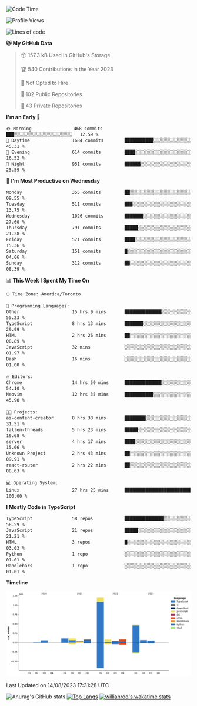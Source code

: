 <!--START_SECTION:waka-->
![Code Time](http://img.shields.io/badge/Code%20Time-475%20hrs%2040%20mins-blue)

![Profile Views](http://img.shields.io/badge/Profile%20Views-0-blue)

![Lines of code](https://img.shields.io/badge/From%20Hello%20World%20I%27ve%20Written-2.4%20million%20lines%20of%20code-blue)

**🐱 My GitHub Data** 

> 📦 157.3 kB Used in GitHub's Storage 
 > 
> 🏆 540 Contributions in the Year 2023
 > 
> 🚫 Not Opted to Hire
 > 
> 📜 102 Public Repositories 
 > 
> 🔑 43 Private Repositories 
 > 
**I'm an Early 🐤** 

```text
🌞 Morning                468 commits         ███░░░░░░░░░░░░░░░░░░░░░░   12.59 % 
🌆 Daytime                1684 commits        ███████████░░░░░░░░░░░░░░   45.31 % 
🌃 Evening                614 commits         ████░░░░░░░░░░░░░░░░░░░░░   16.52 % 
🌙 Night                  951 commits         ██████░░░░░░░░░░░░░░░░░░░   25.59 % 
```
📅 **I'm Most Productive on Wednesday** 

```text
Monday                   355 commits         ██░░░░░░░░░░░░░░░░░░░░░░░   09.55 % 
Tuesday                  511 commits         ███░░░░░░░░░░░░░░░░░░░░░░   13.75 % 
Wednesday                1026 commits        ███████░░░░░░░░░░░░░░░░░░   27.60 % 
Thursday                 791 commits         █████░░░░░░░░░░░░░░░░░░░░   21.28 % 
Friday                   571 commits         ████░░░░░░░░░░░░░░░░░░░░░   15.36 % 
Saturday                 151 commits         █░░░░░░░░░░░░░░░░░░░░░░░░   04.06 % 
Sunday                   312 commits         ██░░░░░░░░░░░░░░░░░░░░░░░   08.39 % 
```


📊 **This Week I Spent My Time On** 

```text
🕑︎ Time Zone: America/Toronto

💬 Programming Languages: 
Other                    15 hrs 9 mins       ██████████████░░░░░░░░░░░   55.23 % 
TypeScript               8 hrs 13 mins       ███████░░░░░░░░░░░░░░░░░░   29.99 % 
HTML                     2 hrs 26 mins       ██░░░░░░░░░░░░░░░░░░░░░░░   08.89 % 
JavaScript               32 mins             ░░░░░░░░░░░░░░░░░░░░░░░░░   01.97 % 
Bash                     16 mins             ░░░░░░░░░░░░░░░░░░░░░░░░░   01.00 % 

🔥 Editors: 
Chrome                   14 hrs 50 mins      ██████████████░░░░░░░░░░░   54.10 % 
Neovim                   12 hrs 35 mins      ███████████░░░░░░░░░░░░░░   45.90 % 

🐱‍💻 Projects: 
ai-content-creator       8 hrs 38 mins       ████████░░░░░░░░░░░░░░░░░   31.51 % 
fallen-threads           5 hrs 23 mins       █████░░░░░░░░░░░░░░░░░░░░   19.68 % 
server                   4 hrs 17 mins       ████░░░░░░░░░░░░░░░░░░░░░   15.66 % 
Unknown Project          2 hrs 43 mins       ██░░░░░░░░░░░░░░░░░░░░░░░   09.91 % 
react-router             2 hrs 22 mins       ██░░░░░░░░░░░░░░░░░░░░░░░   08.63 % 

💻 Operating System: 
Linux                    27 hrs 25 mins      █████████████████████████   100.00 % 
```

**I Mostly Code in TypeScript** 

```text
TypeScript               58 repos            ███████████████░░░░░░░░░░   58.59 % 
JavaScript               21 repos            █████░░░░░░░░░░░░░░░░░░░░   21.21 % 
HTML                     3 repos             █░░░░░░░░░░░░░░░░░░░░░░░░   03.03 % 
Python                   1 repo              ░░░░░░░░░░░░░░░░░░░░░░░░░   01.01 % 
Handlebars               1 repo              ░░░░░░░░░░░░░░░░░░░░░░░░░   01.01 % 
```



**Timeline**

![Lines of Code chart](https://raw.githubusercontent.com/wise-introvert/wise-introvert/master/assets/bar_graph.png)


 Last Updated on 14/08/2023 17:31:28 UTC
<!--END_SECTION:waka-->

![Anurag's GitHub stats](https://github-readme-stats.vercel.app/api?username=wise-introvert&count_private=true&show_icons=true)
[![Top Langs](https://github-readme-stats.vercel.app/api/top-langs/?username=wise-introvert&langs_count=10)](https://github.com/anuraghazra/github-readme-stats)
[![willianrod's wakatime stats](https://github-readme-stats.vercel.app/api/wakatime?username=wiseintrovert)](https://github.com/anuraghazra/github-readme-stats)
